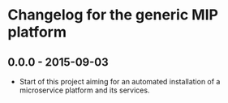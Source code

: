 
# Changelog for the generic MIP platform



## 0.0.0 - 2015-09-03

* Start of this project aiming for an automated installation of a microservice platform and its services.
